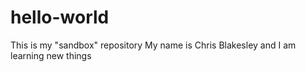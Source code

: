 # hello-world
This is my "sandbox" repository
My name is Chris Blakesley and I am learning new things
